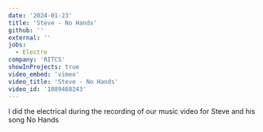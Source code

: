 ```yaml
---
date: '2024-01-23'
title: 'Steve - No Hands'
github: ''
external: ''
jobs:
  - Electro
company: 'RITCS'
showInProjects: true
video_embed: 'vimeo'
video_title: 'Steve - No Hands'
video_id: '1089468243'
---
```


I did the electrical during the recording of our music video for Steve and his song No Hands
